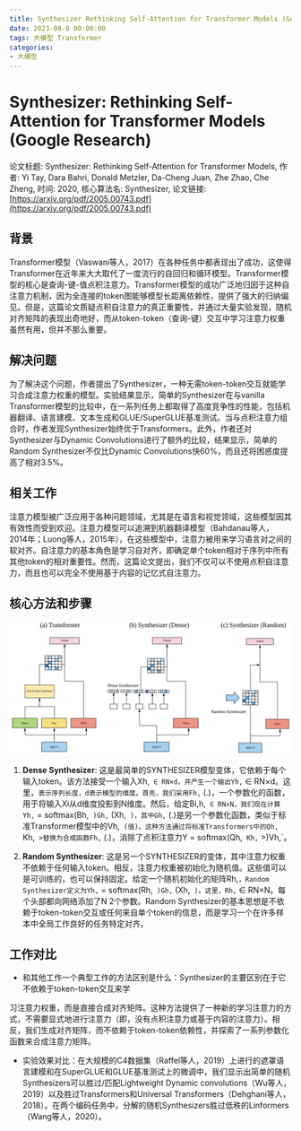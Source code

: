 ```yaml
---
title: Synthesizer Rethinking Self-Attention for Transformer Models (Google Research)
date: 2023-08-8 00:00:00
tags: 大模型 Transformer
categories:
- 大模型
---
```

# Synthesizer: Rethinking Self-Attention for Transformer Models (Google Research)
论文标题: Synthesizer: Rethinking Self-Attention for Transformer Models, 作者: Yi Tay, Dara Bahri, Donald Metzler, Da-Cheng Juan, Zhe Zhao, Che Zheng, 时间: 2020, 核心算法名: Synthesizer, 论文链接: [https://arxiv.org/pdf/2005.00743.pdf](https://arxiv.org/pdf/2005.00743.pdf)

## 背景
Transformer模型（Vaswani等人，2017）在各种任务中都表现出了成功，这使得Transformer在近年来大大取代了一度流行的自回归和循环模型。Transformer模型的核心是查询-键-值点积注意力。Transformer模型的成功广泛地归因于这种自注意力机制，因为全连接的token图能够模型长距离依赖性，提供了强大的归纳偏见。但是，这篇论文质疑点积自注意力的真正重要性，并通过大量实验发现，随机对齐矩阵的表现出奇地好，而从token-token（查询-键）交互中学习注意力权重虽然有用，但并不那么重要。

## 解决问题
为了解决这个问题，作者提出了Synthesizer，一种无需token-token交互就能学习合成注意力权重的模型。实验结果显示，简单的Synthesizer在与vanilla Transformer模型的比较中，在一系列任务上都取得了高度竞争性的性能，包括机器翻译、语言建模、文本生成和GLUE/SuperGLUE基准测试。当与点积注意力组合时，作者发现Synthesizer始终优于Transformers。此外，作者还对Synthesizer与Dynamic Convolutions进行了额外的比较，结果显示，简单的Random Synthesizer不仅比Dynamic Convolutions快60%，而且还将困惑度提高了相对3.5%。
<!-- more -->
## 相关工作
注意力模型被广泛应用于各种问题领域，尤其是在语言和视觉领域，这些模型因其有效性而受到欢迎。注意力模型可以追溯到机器翻译模型（Bahdanau等人，2014年；Luong等人，2015年），在这些模型中，注意力被用来学习语言对之间的软对齐。自注意力的基本角色是学习自对齐，即确定单个token相对于序列中所有其他token的相对重要性。然而，这篇论文提出，我们不仅可以不使用点积自注意力，而且也可以完全不使用基于内容的记忆式自注意力。

## 核心方法和步骤
![](media/16900508332754/16900517291887.jpg)

1. **Dense Synthesizer**: 这是最简单的SYNTHESIZER模型变体，它依赖于每个输入token。该方法接受一个输入Xh,` ∈ RN×d，并产生一个输出Yh,` ∈ RN×d。这里，`表示序列长度，d表示模型的维度。首先，我们采用Fh,` (.)，一个参数化的函数，用于将输入Xi从d维度投影到N维度。然后，给定Bi,h,` ∈ RN×N，我们现在计算Yh,` = softmax(Bh,` )Gh,` (Xh,` )，其中Gh,` (.)是另一个参数化函数，类似于标准Transformer模型中的Vh,` (值)。这种方法通过将标准Transformers中的Qh,` Kh,` >替换为合成函数Fh,` (.)，消除了点积注意力Y = softmax(Qh,` Kh,` >)Vh,`。

2. **Random Synthesizer**: 这是另一个SYNTHESIZER的变体，其中注意力权重不依赖于任何输入token。相反，注意力权重被初始化为随机值。这些值可以是可训练的，也可以保持固定。给定一个随机初始化的矩阵Rh,`，Random Synthesizer定义为Yh,` = softmax(Rh,` )Gh,` (Xh,` )。这里，Rh,` ∈ RN×N。每个头部都向网络添加了N 2个参数。Random Synthesizer的基本思想是不依赖于token-token交互或任何来自单个token的信息，而是学习一个在许多样本中全局工作良好的任务特定对齐。

## 工作对比
- 和其他工作一个典型工作的方法区别是什么：Synthesizer的主要区别在于它不依赖于token-token交互来学

习注意力权重，而是直接合成对齐矩阵。这种方法提供了一种新的学习注意力的方式，不需要显式地进行注意力（即，没有点积注意力或基于内容的注意力）。相反，我们生成对齐矩阵，而不依赖于token-token依赖性，并探索了一系列参数化函数来合成注意力矩阵。
- 实验效果对比：在大规模的C4数据集（Raffel等人，2019）上进行的遮罩语言建模和在SuperGLUE和GLUE基准测试上的微调中，我们显示出简单的随机Synthesizers可以胜过/匹配Lightweight Dynamic convolutions（Wu等人，2019）以及胜过Transformers和Universal Transformers（Dehghani等人，2018）。在两个编码任务中，分解的随机Synthesizers胜过低秩的Linformers（Wang等人，2020）。